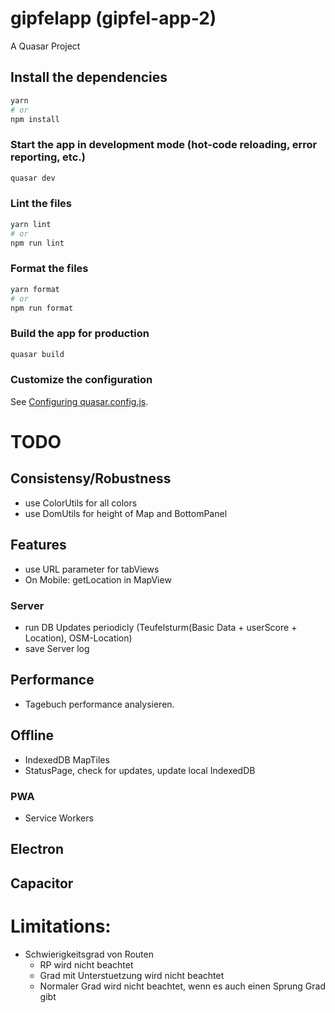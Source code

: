 # gipfelapp (gipfel-app-2)

A Quasar Project

## Install the dependencies

```bash
yarn
# or
npm install
```

### Start the app in development mode (hot-code reloading, error reporting, etc.)

```bash
quasar dev
```

### Lint the files

```bash
yarn lint
# or
npm run lint
```

### Format the files

```bash
yarn format
# or
npm run format
```

### Build the app for production

```bash
quasar build
```

### Customize the configuration

See [Configuring quasar.config.js](https://v2.quasar.dev/quasar-cli-vite/quasar-config-js).

# TODO

## Consistensy/Robustness

- use ColorUtils for all colors
- use DomUtils for height of Map and BottomPanel

## Features

- use URL parameter for tabViews
- On Mobile: getLocation in MapView

### Server

- run DB Updates periodicly (Teufelsturm(Basic Data + userScore + Location), OSM-Location)
- save Server log

## Performance

- Tagebuch performance analysieren.

## Offline

- IndexedDB MapTiles
- StatusPage, check for updates, update local IndexedDB

### PWA

- Service Workers

## Electron

## Capacitor

# Limitations:

- Schwierigkeitsgrad von Routen
  - RP wird nicht beachtet
  - Grad mit Unterstuetzung wird nicht beachtet
  - Normaler Grad wird nicht beachtet, wenn es auch einen Sprung Grad gibt
